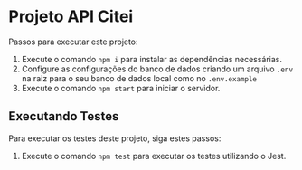 # Projeto API Citei

Passos para executar este projeto:

1. Execute o comando `npm i` para instalar as dependências necessárias.
2. Configure as configurações do banco de dados criando um arquivo `.env` na raiz para o seu banco de dados local como no `.env.example`
3. Execute o comando `npm start` para iniciar o servidor.

## Executando Testes

Para executar os testes deste projeto, siga estes passos:

1. Execute o comando `npm test` para executar os testes utilizando o Jest.
